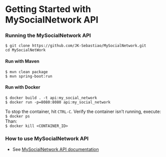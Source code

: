 # Getting Started with MySocialNetwork API

### Running the MySocialNetwork API

`$ git clone https://github.com/JK-Sebastiao/MySocialNetwork.git`\
`cd MySocialNetWork`
#### Run with Maven
`$ mvn clean package `\
`$ mvn spring-boot:run `

#### Run with Docker
`$ docker build . -t api:my_social_network`\
`$ docker run -p=8080:8080 api:my_social_network`

To stop the container, hit `CTRL-C`. Verify the container isn’t running, execute:\
`$ docker ps`\
Than:\
`$ docker kill <CONTAINER_ID>`

### How to use MySocialNetwork API
* See [MySocialNetwork API documentation](https://jk-sebastiao.github.io/)


